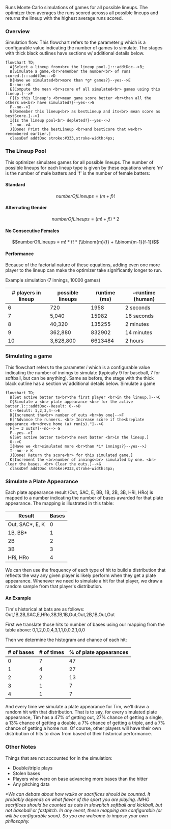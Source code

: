 Runs Monte Carlo simulations of games for all possible lineups. The optimizer then averages the runs scored acrosss all possible lineups and returns the lineup with the highest average runs scored.

### Overview

Simulation flow. This flowchart refers to the parameter *g* which is a configurable value indicating the number of games to simulate. The stages with thick black outlines have sections w/ additional details below.
```mermaid
flowchart TD;  
  A[Select a lineup from<br> the lineup pool.]:::addtDoc-->B;
  B[Simulate a game,<br>remember the number<br> of runs scored.]:::addtDoc-->D
  D{Have we simulated<br>more than *g* games?}--yes-->E
  D--no-->B
  E[Compute the mean <br>score of all simulated<br> games using this lineup.]-->F
  F{Is this lineup's <br>mean game score better <br>than all the others we<br> have simulated?}--yes-->G
  F--no-->I
  G[Remember this lineup<br> as bestLineup and its<br> mean score as bestScore.]-->I
  I{Is the lineup pool<br> depleted?}--yes-->J
  I--no-->A
  J[Done! Print the bestLineup <br>and bestScore that we<br> remembered earlier.]
  classDef addtDoc stroke:#333,stroke-width:4px;
```

### The Lineup Pool

This optimizer simulates games for all possible lineups. The number of possible lineups for each lineup type is given by these equations where 'm' is the number of male batters and 'f' is the number of female batters:

#### Standard
```math
numberOfLineups = (m+f)!
```

#### Alternating Gender
```math
numberOfLineups = (m! + f!) * 2
```

#### No Consecutive Females
```math
numberOfLineups = m! * f! * (\\binom{m}{f} + \\binom{m-1}{f-1})
```

#### Performance

Because of the factorial nature of these equations, adding even one more player to the lineup can make the optimizer take significantly longer to run.

Example simulation (7 innings, 10000 games)

| # players in lineup  | possible lineups     | runtime (ms) | ~runtime (human)  |
| -------------------- | -------------------- | ------------ | ----------------- |
| 6                    | 720                  | 1958         | 2 seconds         |
| 7                    | 5,040                | 15982        | 16 seconds        |
| 8                    | 40,320               | 135255       | 2 minutes         |
| 9                    | 362,880              | 832902       | 14 minutes        |
| 10                   | 3,628,800            | 6613484      | 2 hours           |

### Simulating a game
This flowchart refers to the parameter *i* which is a configurable value indicating the number of innings to simulate (typically 9 for baseball, 7 for softball, but can be anything). Same as before, the stage with the thick black outline has a section w/ additional details below.
Simulate a game
```mermaid
flowchart TD;
  B[Set active batter to<br>the first player <br>in the lineup.]-->C
  C{Simulate a <br> plate appearance <br> for the active batter.}:::addtDoc--Result: 0-->D
  C--Result: 1,2,3,4-->E
  D[Increment the<br> number of outs <br>by one]-->F
  E["Advance the runners. <br> Increase score if the<br>plate appearance <br>drove home (a) run(s)."]-->G
  F[>= 3 outs?]--no--> G
  F--yes-->I
  G[Set active batter to<br>the next batter <br>in the lineup.]
  G-->C
  I{Have we <br>simulated more <br>than *i* innings?}--yes-->J
  I--no--> K
  J[Done! Return the score<br> for this simulated game.]
  K[Increment the <br>number of innings<br> simulated by one. <br> Clear the bases. <br> Clear the outs.]-->G
  classDef addtDoc stroke:#333,stroke-width:4px;
```

### Simulate a Plate Appearance

Each plate appearance result (Out, SAC, E, BB, 1B, 2B, 3B, HRi, HRo) is mapped to a number indicating the number of bases awarded for that plate appearance. The mapping is illustrated in this table:

| Result          | Bases |
| --------------- | ----- |
| Out, SAC*, E, K | 0     |
| 1B, BB*         | 1     |
| 2B              | 2     |
| 3B              | 3     |
| HRi, HRo        | 4     |

We can then use the frequency of each type of hit to build a distribution that reflects the way any given player is likely perform when they get a plate appearance. Whenever we need to simulate a hit for that player, we draw a random sample from that player's distribution.

#### An Example

Tim's historical at bats are as follows:
Out,1B,2B,SAC,E,HRo,3B,1B,1B,Out,Out,2B,1B,Out,Out

First we translate those hits to number of bases using our mapping from the table above:
0,1,2,0,0,4,3,1,1,0,0,2,1,0,0

Then we determine the histogram and chance of each hit:

| # of bases | # of times | % of plate appearances |
| ---------- | ---------- | --------  |
| 0          | 7          | 47        |
| 1          | 4          | 27        |
| 2          | 2          | 13        |
| 3          | 1          | 7         |
| 4          | 1          | 7         |

And every time we simulate a plate appearance for Tim, we'll draw a random hit with that distribution. That is to say, for every simulated plate appearance, Tim has a 47% of getting out, 27% chance of getting a single, a 13% chance of getting a double, a 7% chance of getting a triple, and a 7% chance of getting a home run. Of course, other players will have their own distribution of hits to draw from based of their historical performance. 

### Other Notes

Things that are not accounted for in the simulation:

- Double/triple plays
- Stolen bases
- Players who were on base advancing more bases than the hitter
- Any pitching data

_*We can debate about how walks or sacrifices should be counted. It probably depends on what flavor of the sport you are playing. IMHO sacrifices should be counted as outs in slowpitch softball and kickball, but not baseball or fastpitch. In any event, these mapping are configurable (or will be configurable soon). So you are welcome to impose your own philosophy._